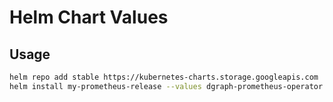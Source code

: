 # Helm Chart Values

## Usage

```bash
helm repo add stable https://kubernetes-charts.storage.googleapis.com
helm install my-prometheus-release --values dgraph-prometheus-operator.yaml stable/prometheus-operator 
```
